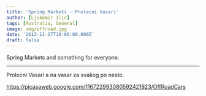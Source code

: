 ```yaml
---
title: 'Spring Markets - Prolecni Vasari'
author: [Ljubomir Ilic]
tags: [Australia, General]
image: img/offroad.jpg
date: '2013-11-17T10:00:00.000Z'
draft: false
---
```


Spring Markets and something for everyone.

------

Prolecni Vasari a na vasar za svakog po nesto.  

https://picasaweb.google.com/116722993080592421923/OffRoadCars
